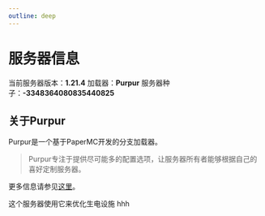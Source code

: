 ```yaml
---
outline: deep
---
```


# 服务器信息

当前服务器版本：**1.21.4**
加载器：**Purpur**
服务器种子：**-3348364080835440825**

## 关于Purpur

Purpur是一个基于PaperMC开发的分支加载器。
> Purpur专注于提供尽可能多的配置选项，让服务器所有者能够根据自己的喜好定制服务器。

更多信息请参见[这里](https://purpurmc.org/)。

这个服务器使用它来优化生电设施 hhh
